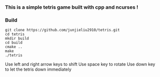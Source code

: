 ### This is a simple tetris game built with cpp and ncurses !

### Build
```
git clone https://github.com/junjieliu2910/tetris.git
cd tetris
mkdir build
cd build
cmake ..
make
./tetris
```
Use left and right arrow keys to shift
Use space key to rotate
Use down key to let the tetris down immediately 

